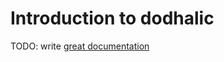 # Introduction to dodhalic

TODO: write [great documentation](http://jacobian.org/writing/great-documentation/what-to-write/)
